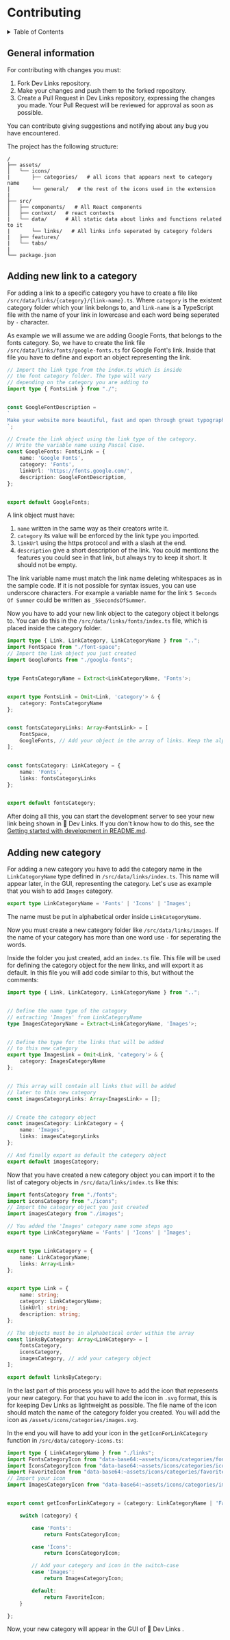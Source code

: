 # Contributing

<details>
  <summary>Table of Contents</summary>
  <ol>
    <li>
      <a href="#general-information">General information</a>
    </li>
    <li>
      <a href="#adding-new-link-to-a-category">Adding new link to a category </a>
    </li>
    <li>
      <a href="#adding-new-category">Adding new category</a>
    </li>
  </ol>
</details>

## General information

For contributing with changes you must:

1. Fork Dev Links repository.
2. Make your changes and push them to the forked repository.
3. Create a Pull Request in Dev Links repository, expressing the changes you made. Your Pull Request will be reviewed for approval as soon as possible.

You can contribute giving suggestions and notifying about any bug you have
encountered.

The project has the following structure:

```
/
├── assets/            
│   └── icons/
|       ├── categories/   # all icons that appears next to category name
|       └── general/   # the rest of the icons used in the extension
|
├── src/
│   ├── components/   # All React components 
│   ├── context/   # react contexts
|   └── data/      # All static data about links and functions related to it
|       └── links/   # All links info seperated by category folders
|   ├── features/
|   └── tabs/
|
└── package.json
```

## Adding new link to a category

For adding a link to a specific category you have to create a file like `/src/data/links/{category}/{link-name}.ts`.
Where `category` is the existent category folder which your link belongs to, and `link-name` is a TypeScript
file with the name of your link in lowercase and each word being seperated by `-` character.

As example we will assume we are adding Google Fonts, that belongs to the fonts category. So, we have to create
the link file `/src/data/links/fonts/google-fonts.ts` for Google Font's link.
Inside that file you have to define and export an object representing the link.

```typescript
// Import the link type from the index.ts which is inside
// the font category folder. The type will vary
// depending on the category you are adding to
import type { FontsLink } from "./";


const GoogleFontDescription =
`
Make your website more beautiful, fast and open through great typography.
`;

// Create the link object using the link type of the category.
// Write the variable name using Pascal Case.
const GoogleFonts: FontsLink = {
    name: 'Google Fonts',
    category: 'Fonts',
    linkUrl: 'https://fonts.google.com/',
    description: GoogleFontDescription,
};


export default GoogleFonts;
```

A link object must have:
1. `name` written in the same way as their creators write it.
2. `category` its value will be enforced by the link type you imported.
3. `linkUrl` using the https protocol and with a slash at the end.
4. `description` give a short description of the link. You could mentions the features you could see in that link, but always try to keep it short. It should not be empty.

The link variable name must match the link name deleting whitespaces as in the sample code. If it is not possible for syntax issues, you can use underscore characters. For example a variable name for the link `5 Seconds Of Summer`
could be written as `_5SecondsOfSummer`.

Now you have to add your new link object to the category object it belongs to. You can do this in the
`/src/data/links/fonts/index.ts` file, which is placed inside the category folder.

```typescript
import type { Link, LinkCategory, LinkCategoryName } from "..";
import FontSpace from "./font-space";
// Import the link object you just created
import GoogleFonts from "./google-fonts";


type FontsCategoryName = Extract<LinkCategoryName, 'Fonts'>;


export type FontsLink = Omit<Link, 'category'> & {
    category: FontsCategoryName
};


const fontsCategoryLinks: Array<FontsLink> = [
    FontSpace,
    GoogleFonts, // Add your object in the array of links. Keep the alphabetical order
];


const fontsCategory: LinkCategory = {
    name: 'Fonts',
    links: fontsCategoryLinks
};


export default fontsCategory;
```


After doing all this, you can start the development server to see your new link being shown
in 🚀 Dev Links. If you don't know how to do this, see the [Getting started with development in README.md](/README.md).

## Adding new category

For adding a new category you have to add the category name in the
`LinkCategoryName` type defined in `/src/data/links/index.ts`.
This name will appear later, in the GUI, representing the category.
Let's use as example that you wish to add `Images` category.

```typescript
export type LinkCategoryName = 'Fonts' | 'Icons' | 'Images';
```

The name must be put in alphabetical order inside `LinkCategoryName`.

Now you must create a new category folder like `/src/data/links/images`.
If the name of your category has more than one word use `-` for seperating
the words.

Inside the folder you just created, add an `index.ts` file. This file
will be used for defining the category object for the new links,
and will export it as default. In this file you will add code similar
to this, but without the comments:

```typescript
import type { Link, LinkCategory, LinkCategoryName } from "..";


// Define the name type of the category
// extracting 'Images' from LinkCategoryName
type ImagesCategoryName = Extract<LinkCategoryName, 'Images'>;


// Define the type for the links that will be added
// to this new category
export type ImagesLink = Omit<Link, 'category'> & {
    category: ImagesCategoryName
};


// This array will contain all links that will be added
// later to this new category
const imagesCategoryLinks: Array<ImagesLink> = [];


// Create the category object
const imagesCategory: LinkCategory = {
    name: 'Images',
    links: imagesCategoryLinks
};

// And finally export as default the category object
export default imagesCategory;
```

Now that you have created a new category object you can import it
to the list of category objects in `/src/data/links/index.ts` like this:

```typescript
import fontsCategory from "./fonts";
import iconsCategory from "./icons";
// Import the category object you just created
import imagesCategory from "./images";

// You added the 'Images' category name some steps ago
export type LinkCategoryName = 'Fonts' | 'Icons' | 'Images';


export type LinkCategory = {
    name: LinkCategoryName;
    links: Array<Link>
};


export type Link = {
    name: string;
    category: LinkCategoryName;
    linkUrl: string;
    description: string;
};

// The objects must be in alphabetical order within the array
const linksByCategory: Array<LinkCategory> = [
    fontsCategory,
    iconsCategory,
    imagesCategory, // add your category object 
];

export default linksByCategory;
```

In the last part of this process you will have to add the icon that
represents your new category. For that you have to add the icon
in `.svg` format, this is for keeping Dev Links as lightweight
as possible. The file name of the icon should match the name
of the category folder you created.
You will add the icon as `/assets/icons/categories/images.svg`.

In the end you will have to add your icon in the `getIconForLinkCategory`
function in `/src/data/category-icons.ts`:

```typescript
import type { LinkCategoryName } from "./links";
import FontsCategoryIcon from "data-base64:~assets/icons/categories/fonts.svg";
import IconsCategoryIcon from "data-base64:~assets/icons/categories/icons.svg";
import FavoriteIcon from "data-base64:~assets/icons/categories/favorite.svg";
// Import your icon
import ImagesCategoryIcon from "data-base64:~assets/icons/categories/images.svg";


export const getIconForLinkCategory = (category: LinkCategoryName | 'Favorites') => {

    switch (category) {

        case 'Fonts':
            return FontsCategoryIcon;

        case 'Icons':
            return IconsCategoryIcon;

        // Add your category and icon in the switch-case
        case 'Images':
            return ImagesCategoryIcon;

        default:
            return FavoriteIcon;
    }

};
```

Now, your new category will appear in the GUI of 🚀 Dev Links .